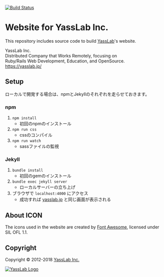 [![Build Status](https://travis-ci.org/yasslab/yasslab.github.io.svg?branch=master)](https://travis-ci.org/yasslab/yasslab.github.io)

# Website for YassLab Inc.

This repository includes source code to build [YassLab](https://yasslab.jp)'s website.

YassLab Inc.   
Distributed Company that Works Remotely, focusing on   
Ruby/Rails Web Development, Education, and OpenSource.   
https://yasslab.jp/

## Setup
ローカルで開発する場合は、npmとJekyllのそれぞれを走らせておきます。

### npm

1. `npm install`
    - 初回のnpmのインストール
2. `npm run css`
    - cssのコンパイル
3. `npm run watch`
    - sassファイルの監視

### Jekyll

1. `bundle install`
    - 初回のgemのインストール
2. `bundle exec jekyll server`
    - ローカルサーバーの立ち上げ
3. ブラウザで `localhost:4000` にアクセス
    - 成功すれば [yasslab.jp](https://yasslab.jp/) と同じ画面が表示される

## About ICON

The icons used in the website are created by [Font Awesome](http://fontawesome.io/), licensed under SIL OFL 1.1.

## Copyright

Copyright &copy; 2012-2018 [YassLab Inc.](https://yasslab.jp)

[![YassLab Logo](https://yasslab.jp/img/logo_800x200.png)](https://yasslab.jp/)
